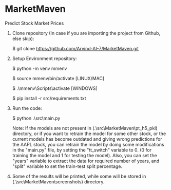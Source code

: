 # MarketMaven
Predict Stock Market Prices

1. Clone repository (In case if you are importing the project from Github, else skip):

    $ git clone https://github.com/Arvind-AI-7/MarketMaven.git


2. Setup Environment repository:

    $ python -m venv mmenv

    $ source mmenv/bin/activate               [LINUX/MAC]

    $ .\mmenv\Scripts\activate                 [WINDOWS]

    $ pip install -r src/requirements.txt

3. Run the code:

   $ python .\src\main.py                      

   Note: If the models are not present in (.\src\MarketMaven\pt_h5_pkl\) directory,
         or if you want to retrain the model for some other stock, or the
         current models has become outdated and giving wrong predictions
         for the AAPL stock, you can retrain the model by doing some modifications 
         in the "main.py" file, by setting the "tt_switch" variable to 0. 
         (0 for training the model and 1 for testing the model). Also, you 
         can set the "years" variable to extract the data for required number of 
         years, and "split" variable to set the train-test split percentage.

4. Some of the results will be printed, while some will be stored in
   (.\src\MarketMaven\screenshots\) directory.

